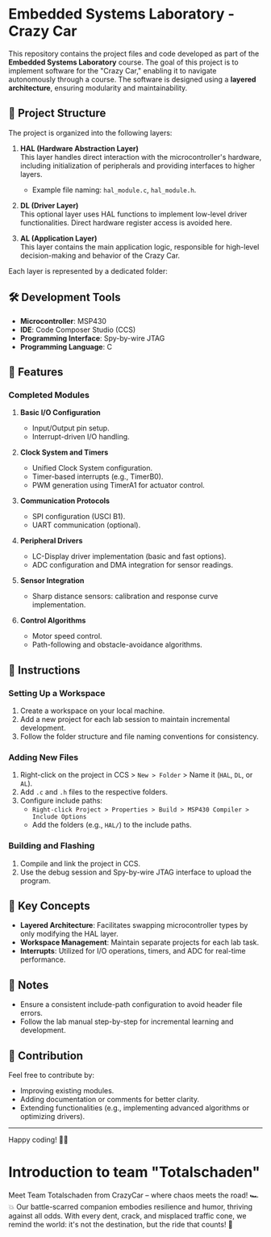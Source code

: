 # Embedded Systems Laboratory - Crazy Car

This repository contains the project files and code developed as part of the **Embedded Systems Laboratory** course. The goal of this project is to implement software for the "Crazy Car," enabling it to navigate autonomously through a course. The software is designed using a **layered architecture**, ensuring modularity and maintainability.

## 📂 Project Structure

The project is organized into the following layers:

1. **HAL (Hardware Abstraction Layer)**  
   This layer handles direct interaction with the microcontroller's hardware, including initialization of peripherals and providing interfaces to higher layers.  
   - Example file naming: `hal_module.c`, `hal_module.h`.

2. **DL (Driver Layer)**  
   This optional layer uses HAL functions to implement low-level driver functionalities. Direct hardware register access is avoided here.

3. **AL (Application Layer)**  
   This layer contains the main application logic, responsible for high-level decision-making and behavior of the Crazy Car.

Each layer is represented by a dedicated folder:

## 🛠 Development Tools

- **Microcontroller**: MSP430
- **IDE**: Code Composer Studio (CCS)
- **Programming Interface**: Spy-by-wire JTAG
- **Programming Language**: C

## 🚀 Features

### Completed Modules
1. **Basic I/O Configuration**  
   - Input/Output pin setup.
   - Interrupt-driven I/O handling.

2. **Clock System and Timers**  
   - Unified Clock System configuration.  
   - Timer-based interrupts (e.g., TimerB0).  
   - PWM generation using TimerA1 for actuator control.

3. **Communication Protocols**  
   - SPI configuration (USCI B1).  
   - UART communication (optional).

4. **Peripheral Drivers**  
   - LC-Display driver implementation (basic and fast options).  
   - ADC configuration and DMA integration for sensor readings.

5. **Sensor Integration**  
   - Sharp distance sensors: calibration and response curve implementation.  

6. **Control Algorithms**  
   - Motor speed control.  
   - Path-following and obstacle-avoidance algorithms.

## 📖 Instructions

### Setting Up a Workspace
1. Create a workspace on your local machine.  
2. Add a new project for each lab session to maintain incremental development.  
3. Follow the folder structure and file naming conventions for consistency.  

### Adding New Files
1. Right-click on the project in CCS > `New > Folder` > Name it (`HAL`, `DL`, or `AL`).  
2. Add `.c` and `.h` files to the respective folders.  
3. Configure include paths:  
   - `Right-click Project > Properties > Build > MSP430 Compiler > Include Options`  
   - Add the folders (e.g., `HAL/`) to the include paths.

### Building and Flashing
1. Compile and link the project in CCS.  
2. Use the debug session and Spy-by-wire JTAG interface to upload the program.  

## 🌟 Key Concepts

- **Layered Architecture**: Facilitates swapping microcontroller types by only modifying the HAL layer.
- **Workspace Management**: Maintain separate projects for each lab task.
- **Interrupts**: Utilized for I/O operations, timers, and ADC for real-time performance.

## 📝 Notes

- Ensure a consistent include-path configuration to avoid header file errors.  
- Follow the lab manual step-by-step for incremental learning and development.  

## 🤝 Contribution

Feel free to contribute by:
- Improving existing modules.
- Adding documentation or comments for better clarity.
- Extending functionalities (e.g., implementing advanced algorithms or optimizing drivers).

---

Happy coding! 🚗✨

# Introduction to team "Totalschaden"
Meet Team Totalschaden from CrazyCar – where chaos meets the road! 🏎️💥 Our battle-scarred companion embodies resilience and humor, thriving against all odds. With every dent, crack, and misplaced traffic cone, we remind the world: it's not the destination, but the ride that counts! 🚦

